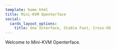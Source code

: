 ```yaml
---
template: home.html
title: Mini-KVM Openterface
social:
  cards_layout_options:
    title: One Interface, Stable Fast, Cross-OS
---
```


Welcome to Mini-KVM Openterface.

